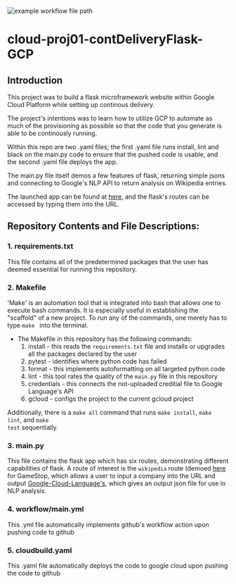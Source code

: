 ![example workflow file path](https://github.com/actions/cloud-proj01-contDeliveryFlask-GCP/workflows/.github/workflows/main.yaml/badge.svg)

# cloud-proj01-contDeliveryFlask-GCP

## Introduction
This project was to build a flask microframework website within Google Cloud Platform while setting up continous delivery.

The project's intentions was to learn how to utilize GCP to automate as much of the provisioning as possible so that the code that you generate is able to be continously running.

Within this repo are two .yaml files; the first .yaml file runs install, lint and black on the main.py code to ensure that the pushed code is usable, and the second .yaml file deploys the app.

The main.py file itself demos a few features of flask, returning simple jsons and connecting to Google's NLP API to return analysis on Wikipedia entries.

The launched app can be found at [here](https://proj01-contdeliveryflask-gcp.uc.r.appspot.com/), and the flask's routes can be accessed by typing them into the URL.

## Repository Contents and File Descriptions:
### 1. requirements.txt
This file contains all of the predetermined packages that the user has deemed essential for running this repository.

### 2. Makefile

'Make' is an automation tool that is integrated into bash that allows one to execute bash commands. It is especially useful in establishing the "scaffold" of a new project.
To run any of the commands, one merely has to type <code>make <command></code> into the terminal.
- The Makefile in this repository has the following commands:
  1. install - this reads the <code>requirements.txt</code> file and installs or upgrades all the packages declared by the user
  2. pytest - identifies where python code has failed
  3. format - this implements autoformatting on all targeted python code
  4. lint - this tool rates the quality of the <code>main.py</code> file in this repository
  5. credentials - this connects the not-uploaded creditial file to Google Language's API
  6. gcloud - configs the project to the current gcloud project

Additionally, there is a <code>make all</code> command that runs <code>make install</code>, <code>make lint</code>,  and <code>make test</code> sequentially.

### 3. main.py

This file contains the flask app which has six routes, demonstrating different capabilities of flask. A route of interest is the <code>wikipedia</code> route (demoed [here](https://proj01-contdeliveryflask-gcp.uc.r.appspot.com/wikipedia/game-stop) for GameStop, which allows a user to input a company into the URL and output [Google-Cloud-Language's](https://pypi.org/project/google-cloud-language/), which gives an output json file for use in NLP analysis.
  
### 4. workflow/main.yml

This .yml file automatically implements github's workflow action upon pushing code to github

### 5. cloudbuild.yaml

This .yaml file automatically deploys the code to google cloud upon pushing the code to github
